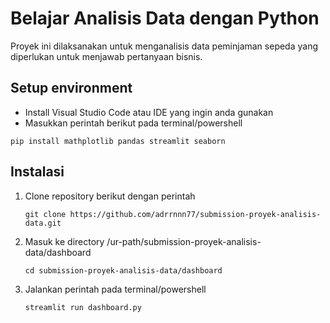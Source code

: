 # Belajar Analisis Data dengan Python

Proyek ini dilaksanakan untuk menganalisis data peminjaman sepeda yang diperlukan untuk menjawab pertanyaan bisnis.

## Setup environment
- Install Visual Studio Code atau IDE yang ingin anda gunakan
- Masukkan perintah berikut pada terminal/powershell

```
pip install mathplotlib pandas streamlit seaborn
```

## Instalasi

1. Clone repository berikut dengan perintah

   ```shell
   git clone https://github.com/adrrnnn77/submission-proyek-analisis-data.git
   ```

2. Masuk ke directory /ur-path/submission-proyek-analisis-data/dashboard

    ```shell
    cd submission-proyek-analisis-data/dashboard
    ```

3. Jalankan perintah pada terminal/powershell 

    ```shell
    streamlit run dashboard.py
    ```
